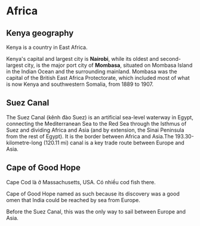 # Africa

## Kenya geography

Kenya is a country in East Africa.

Kenya's capital and largest city is **Nairobi**, while its oldest and second-largest city, is the major port city of **Mombasa**, situated on Mombasa Island in the Indian Ocean and the surrounding mainland. Mombasa was the capital of the British East Africa Protectorate, which included most of what is now Kenya and southwestern Somalia, from 1889 to 1907.

## Suez Canal

The Suez Canal (kênh đào Suez) is an artificial sea-level waterway in Egypt, connecting the Mediterranean Sea to the Red Sea through the Isthmus of Suez and dividing Africa and Asia (and by extension, the Sinai Peninsula from the rest of Egypt). It is the border between Africa and Asia.The 193.30-kilometre-long (120.11 mi) canal is a key trade route between Europe and Asia.

## Cape of Good Hope

Cape Cod là ở Massachusetts, USA. Có nhiều cod fish there.

Cape of Good Hope named as such because its discovery was a good omen that India could be reached by sea from Europe.

Before the Suez Canal, this was the only way to sail between Europe and Asia.
